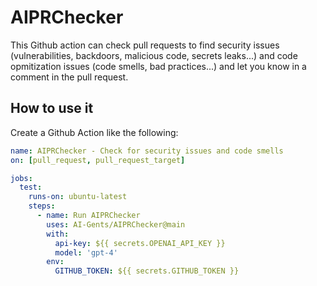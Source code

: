 # AIPRChecker

This Github action can check pull requests to find security issues (vulnerabilities, backdoors, malicious code, secrets leaks...) and code opmitization issues (code smells, bad practices...) and let you know in a comment in the pull request.

## How to use it

Create a Github Action like the following:

```yaml
name: AIPRChecker - Check for security issues and code smells
on: [pull_request, pull_request_target]

jobs:
  test:
    runs-on: ubuntu-latest
    steps:
      - name: Run AIPRChecker
        uses: AI-Gents/AIPRChecker@main
        with:
          api-key: ${{ secrets.OPENAI_API_KEY }}
          model: 'gpt-4'
        env:
          GITHUB_TOKEN: ${{ secrets.GITHUB_TOKEN }}
``````